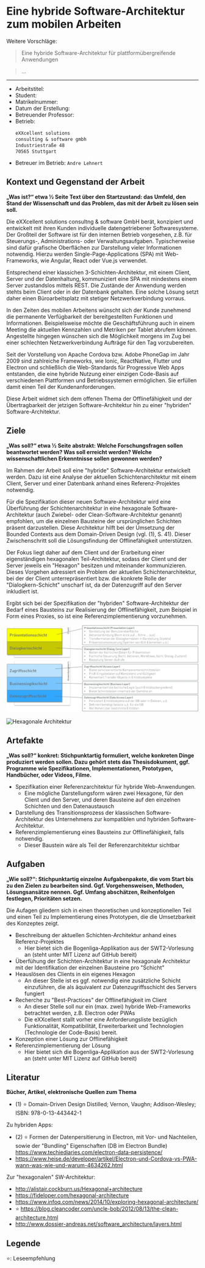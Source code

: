 # Eine hybride Software-Architektur zum mobilen Arbeiten

Weitere Vorschläge:
> Eine hybride Software-Architektur für plattformübergreifende Anwendungen

> ...

---

- Arbeitstitel: ``` ```
- Student: ``` ```
- Matrikelnummer: ``` ```
- Datum der Erstellung: ``` ```
- Betreuender Professor: ``` ```
- Betrieb: 
  ```
  eXXcellent solutions
  consulting & software gmbh
  Industriestraße 48
  70565 Stuttgart
  ```
- Betreuer im Betrieb: ```Andre Lehnert```

## Kontext und Gegenstand der Arbeit

__„Was ist?“ etwa ½ Seite Text über den Startzustand: das Umfeld, den Stand der Wissenschaft und das Problem, das mit der Arbeit zu lösen sein soll.__

Die eXXcellent solutions consultng & software GmbH berät, konzipiert und entwickelt mit ihren Kunden individuelle datengetriebener Softwaresysteme. Der Großteil der Software ist für den internen Betrieb vorgesehen, z.B. für Steuerungs-, Administrations- oder Verwaltungsaufgaben. Typischerweise sind dafür grafische Oberflächen zur Darstellung vieler Informationen notwendig. Hierzu werden Single-Page-Applications (SPA) mit Web-Frameworks, wie Angular, React oder Vue.js verwendet.

Entsprechend einer klassichen 3-Schichten-Architektur, mit einem Client, Server und der Datenhaltung, kommuniziert eine SPA mit mindestens einem Server zustandslos mittels REST. Die Zustände der Anwendung werden stehts beim Client oder in der Datenbank gehalten. Eine solche Lösung setzt daher einen Büroarbeitsplatz mit stetiger Netzwerkverbindung vorraus.

In den Zeiten des mobilen Arbeitens wünscht sich der Kunde zunehmend die permanente Verfügbarkeit der bereitgestellten Funktionen und Informationen. 
Beispielsweise möchte die Geschäftsführung auch in einem Meeting die aktuellen Kennzahlen und Metriken per Tablet abrufem können. Angestellte hingegen wünschen sich die Möglichkeit morgens im Zug bei einer schlechten Netzwerkverbindung Aufträge für den Tag vorzubereiten.

Seit der Vorstellung von Apache Cordova bzw. Adobe PhoneGap im Jahr 2009 sind zahlreiche Frameworks, wie Ionic, ReactNative, Flutter und Electron und schließlich die Web-Standards für Progressive Web Apps entstanden, die eine hybride Nutzung einer einzigen Code-Basis auf verschiedenen Plattformen und Betriebssystemen ermöglichen. Sie erfüllen damit einen Teil der Kundenanforderungen. 

Diese Arbeit widmet sich dem offenen Thema der Offlinefähigkeit und der Übertragbarkeit der jetzigen Software-Architektur hin zu einer "hybriden" Software-Architektur.

## Ziele

__„Was soll?“ etwa ½ Seite abstrakt: Welche Forschungsfragen sollen beantwortet werden? Was soll erreicht werden? Welche wissenschaftlichen Erkenntnisse sollen gewonnen werden?__

Im Rahmen der Arbeit soll eine "hybride" Software-Architektur entwickelt werden. Dazu ist eine Analyse der aktuellen Schichtenarchitektur mit einem Client, Server und einer Datenbank anhand eines Referenz-Projektes notwendig.

Für die Spezifikation dieser neuen Software-Architektur wird eine Überführung der Schichtenarchitektur in eine hexagonale Software-Architektur (auch Zwiebel- oder Clean-Software-Architektur genannt) empfohlen, um die einzelnen Bausteine der ursprünglichen Schichten präsent darzustellen. Diese Architektur hilft bei der Umsetzung der Bounded Contexts aus dem Domain-Driven Design (vgl. (1), S. 41).
Dieser Zwischenschritt soll die Lösungsfindung der Offlinefähigkeit unterstützen.

Der Fokus liegt daher auf dem Client und der Erarbeitung einer eigenständigen hexagonalen Teil-Architektur, sodass der Client und der Server jeweils ein "Hexagon" besitzen und miteinander kommunizieren.
Dieses Vorgehen adressiert ein Problem der aktuellen Schichtenarchitektur, bei der der Client unterrepräsentiert bzw. die konkrete Rolle der "Dialogkern-Schicht" unscharf ist, da der Datenzugriff auf den Server inkludiert ist.

Ergibt sich bei der Spezifikation der "hybriden" Software-Architektur der Bedarf eines Bausteins zur Realisierung der Offlinefähigkeit, zum Beispiel in Form eines Proxies, so ist eine Referenzimplementierung vorzunehmen.

![Schichtenarchitektur](./eXX_Schichtenarchitektur.JPG "Beispiel einer aktuellen Schichtenarchitektur")

![Hexagonale Architektur](https://speakerd.s3.amazonaws.com/presentations/de8629f0bf520131c2e20239d959ba18/slide_11.jpg?1400675141 "Hexagonale Architektur von https://fideloper.com/hexagonal-architecture")

## Artefakte

__„Was soll?“ konkret: Stichpunktartig formuliert, welche konkreten Dinge produziert werden sollen. Dazu gehört stets das Thesisdokument, ggf. Programme wie Spezifikationen, Implementationen, Prototypen, Handbücher, oder Videos, Filme.__

- Spezifikation einer Referenzarchitektur für hybride Web-Anwendungen.
  - Eine mögliche Darstellungsform wären zwei Hexagone, für den Client und den Server, und deren Bausteine auf den einzelnen Schichten und den Datenaustausch
- Darstellung des Transitionsprozess der klassischen Software-Architektur des Unternehmens zur kompatiblen und hybriden Software-Architektur.
- Referenzimplementierung eines Bausteins zur Offlinefähigkeit, falls notwendig.
  - Dieser Baustein wäre als Teil der Referenzarchitektur sichtbar

## Aufgaben

__„Wie soll?“: Stichpunktartig einzelne Aufgabenpakete, die vom Start bis zu den Zielen zu bearbeiten sind. Ggf. Vorgehensweisen, Methoden, Lösungsansätze nennen. Ggf. Umfang abschätzen, Reihenfolgen festlegen, Prioritäten setzen.__

Die Aufagen gliedern sich in einen theoretischen und konzeptionellen Teil und einen Teil zu Implementierung eines Prototypen, die die Umsetzbarkeit des Konzeptes zeigt.

- Beschreibung der aktuellen Schichten-Architektur anhand eines Referenz-Projektes
  - Hier bietet sich die Bogenliga-Applikation aus der SWT2-Vorlesung an (steht unter MIT Lizenz auf GitHub bereit)
- Überfühung der Schichten-Architektur in eine hexagonale Architektur mit der Identifikation der einzelnen Bausteine pro "Schicht"
- Heauslösen des Clients in ein eigenes Hexagon
  - An dieser Stelle ist es ggf. notwendig eine zusätzliche Schicht einzuführen, die als äquivalent zur Datenzugriffsschicht des Servers fungiert
- Recherche zu "Best-Practices" der Offlinefähigkeit im Client
  - An dieser Stelle soll nur ein (max. zwei) hybride Web-Frameworks betrachtet werden, z.B. Electron oder PWAs
  - Die eXXcellent stallt vorher eine Anforderungsliste bezüglich Funktionalität, Kompatibilität, Erweiterbarkeit und Technologien (Technologie der Code-Basis) bereit.
- Konzeption einer Lösung zur Offlinefähigkeit
- Referenzimplementierung der Lösung
  - Hier bietet sich die Bogenliga-Applikation aus der SWT2-Vorlesung an (steht unter MIT Lizenz auf GitHub bereit)


## Literatur

__Bücher, Artikel, elektronische Quellen zum Thema__

- (1) ⭐ Domain-Driven Design Distilled; Vernon, Vaughn; Addison-Wesley; ISBN: 978-0-13-443442-1

Zu hybriden Apps:
- (2) ⭐ Formen der Datenpersitierung in Electron, mit Vor- und Nachteilen, sowie der "Bundling" Eigenschaften (DB im Electron Bundle) https://www.techiediaries.com/electron-data-persistence/ 
- https://www.heise.de/developer/artikel/Electron-und-Cordova-vs-PWA-wann-was-wie-und-warum-4634262.html


Zur "hexagonalen" SW-Architektur:
- http://alistair.cockburn.us/Hexagonal+architecture
- https://fideloper.com/hexagonal-architecture
- https://www.infoq.com/news/2014/10/exploring-hexagonal-architecture/
- ⭐ https://blog.cleancoder.com/uncle-bob/2012/08/13/the-clean-architecture.html
- http://www.dossier-andreas.net/software_architecture/layers.html

## Legende

⭐: Leseempfehlung
